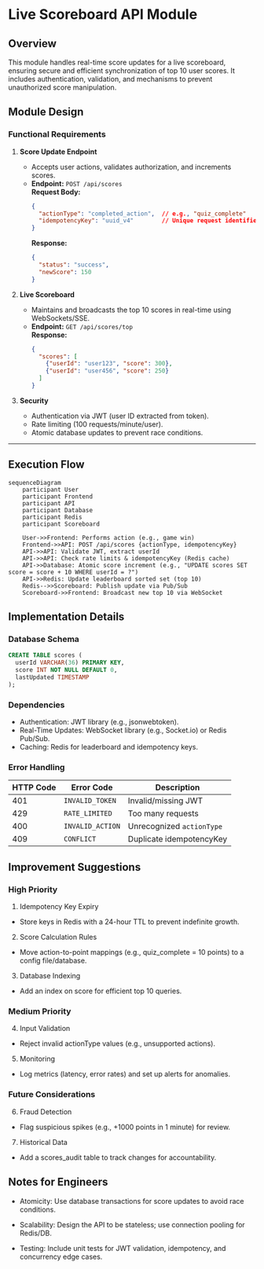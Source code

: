 # Live Scoreboard API Module

## Overview
This module handles real-time score updates for a live scoreboard, ensuring secure and efficient synchronization of top 10 user scores. It includes authentication, validation, and mechanisms to prevent unauthorized score manipulation.

## Module Design

### Functional Requirements
1. **Score Update Endpoint**  
   - Accepts user actions, validates authorization, and increments scores.  
   - **Endpoint:** `POST /api/scores`  
     **Request Body:**  
     ```json
     {
       "actionType": "completed_action",  // e.g., "quiz_complete"
       "idempotencyKey": "uuid_v4"        // Unique request identifier
     }
     ```
     **Response:**  
     ```json
     {
       "status": "success",
       "newScore": 150
     }
     ```

2. **Live Scoreboard**  
   - Maintains and broadcasts the top 10 scores in real-time using WebSockets/SSE.  
   - **Endpoint:** `GET /api/scores/top`  
     **Response:**  
     ```json
     {
       "scores": [
         {"userId": "user123", "score": 300},
         {"userId": "user456", "score": 250}
       ]
     }
     ```

3. **Security**  
   - Authentication via JWT (user ID extracted from token).  
   - Rate limiting (100 requests/minute/user).  
   - Atomic database updates to prevent race conditions.

---

## Execution Flow

```mermaid
sequenceDiagram
    participant User
    participant Frontend
    participant API
    participant Database
    participant Redis
    participant Scoreboard

    User->>Frontend: Performs action (e.g., game win)
    Frontend->>API: POST /api/scores {actionType, idempotencyKey}
    API->>API: Validate JWT, extract userId
    API->>API: Check rate limits & idempotencyKey (Redis cache)
    API->>Database: Atomic score increment (e.g., "UPDATE scores SET score = score + 10 WHERE userId = ?")
    API->>Redis: Update leaderboard sorted set (top 10)
    Redis-->>Scoreboard: Publish update via Pub/Sub
    Scoreboard->>Frontend: Broadcast new top 10 via WebSocket
```

## Implementation Details

### Database Schema
```sql
CREATE TABLE scores (
  userId VARCHAR(36) PRIMARY KEY,
  score INT NOT NULL DEFAULT 0,
  lastUpdated TIMESTAMP
);
```

### Dependencies
- Authentication: JWT library (e.g., jsonwebtoken).
- Real-Time Updates: WebSocket library (e.g., Socket.io) or Redis Pub/Sub.
- Caching: Redis for leaderboard and idempotency keys.

### Error Handling
| HTTP Code | Error Code          | Description                     |
|-----------|---------------------|---------------------------------|
| 401       | `INVALID_TOKEN`     | Invalid/missing JWT            |
| 429       | `RATE_LIMITED`      | Too many requests              |
| 400       | `INVALID_ACTION`    | Unrecognized `actionType`      |
| 409       | `CONFLICT`          | Duplicate idempotencyKey       |



## Improvement Suggestions

### High Priority

1. Idempotency Key Expiry

- Store keys in Redis with a 24-hour TTL to prevent indefinite growth.

2. Score Calculation Rules

- Move action-to-point mappings (e.g., quiz_complete = 10 points) to a config file/database.

3. Database Indexing

- Add an index on score for efficient top 10 queries.

### Medium Priority

4. Input Validation

- Reject invalid actionType values (e.g., unsupported actions).

5. Monitoring

- Log metrics (latency, error rates) and set up alerts for anomalies.

### Future Considerations

6. Fraud Detection

- Flag suspicious spikes (e.g., +1000 points in 1 minute) for review.

7. Historical Data

- Add a scores_audit table to track changes for accountability.


## Notes for Engineers
- Atomicity: Use database transactions for score updates to avoid race conditions.

- Scalability: Design the API to be stateless; use connection pooling for Redis/DB.

- Testing: Include unit tests for JWT validation, idempotency, and concurrency edge cases.